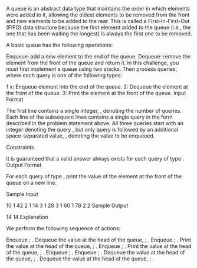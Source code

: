 A queue is an abstract data type that maintains the order in which elements were added to it, allowing the oldest elements to be removed from the front and new elements to be added to the rear. This is called a First-In-First-Out (FIFO) data structure because the first element added to the queue (i.e., the one that has been waiting the longest) is always the first one to be removed.

A basic queue has the following operations:

Enqueue: add a new element to the end of the queue.
Dequeue: remove the element from the front of the queue and return it.
In this challenge, you must first implement a queue using two stacks. Then process  queries, where each query is one of the following  types:

1 x: Enqueue element  into the end of the queue.
2: Dequeue the element at the front of the queue.
3: Print the element at the front of the queue.
Input Format

The first line contains a single integer, , denoting the number of queries. 
Each line  of the  subsequent lines contains a single query in the form described in the problem statement above. All three queries start with an integer denoting the query , but only query  is followed by an additional space-separated value, , denoting the value to be enqueued.

Constraints

It is guaranteed that a valid answer always exists for each query of type .
Output Format

For each query of type , print the value of the element at the front of the queue on a new line.

Sample Input

10
1 42
2
1 14
3
1 28
3
1 60
1 78
2
2
Sample Output

14
14
Explanation

We perform the following sequence of actions:

Enqueue ; .
Dequeue the value at the head of the queue, ; .
Enqueue ; .
Print the value at the head of the queue, ; .
Enqueue ; .
Print the value at the head of the queue, ; .
Enqueue ; .
Enqueue ; .
Dequeue the value at the head of the queue, ; .
Dequeue the value at the head of the queue, ; .